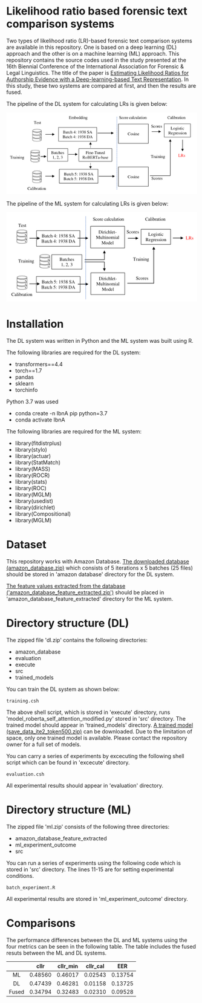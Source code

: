 # Likelihood ratio based forensic text comparison systems

Two types of likelihood ratio (LR)-based forensic text comparison systems are available in this repository. One is based on a deep learning (DL) approach and the other is on a machine learning (ML) approach. This repository contains the source codes used in the study presented at the 16th Biennial Conference of the International Association for Forensic & Legal Linguistics. The title of the paper is [Estimating Likelihood Ratios for Authorship Evidence with a Deep-learning-based Text Representation](https://www.dropbox.com/scl/fi/bbg49qyudnze4g5yaqa2z/iafll16_ml_dl_and_ftc.pptx?rlkey=f9yibkev6d1ncazpd35lwnj4o&dl=0). In this study, these two systems are compared at first, and then the results are fused.

The pipeline of the DL system for calculating LRs is given below:

 <img src="pipeline_dl.jpg" width="800" class="center">

The pipeline of the ML system for calculating LRs is given below:

 <img src="pipeline_ml.jpg" width="730" class="center">

# Installation

The DL system was written in Python and the ML system was built using R.

The following libraries are required for the DL system:

  * transformers==4.4
  * torch==1.7
  * pandas
  * sklearn
  * torchinfo

Python 3.7 was used
  * conda create -n IbnA pip python=3.7
  * conda activate IbnA

The following libraries are required for the ML system:

 * library(fitdistrplus)
 * library(stylo)
 * library(actuar)
 * library(StatMatch)
 * library(MASS)
 * library(ROCR)
 * library(stats)
 * library(ROC)
 * library(MGLM)
 * library(usedist)
 * library(dirichlet)
 * library(Compositional)
 * library(MGLM)

# Dataset

This repository works with Amazon Database. [The downloaded database (amazon_database.zip)](https://www.dropbox.com/scl/fi/9uogjxl863wxk24ubgek1/amazon_database.zip?rlkey=6r2oh8tt3d01cfrhbrqtfqmsk&dl=0) which consists of 5 iterations x 5 batches (25 files) should be stored in 'amazon database' directory for the DL system. 

[The feature values extracted from the database ('amazon_database_feature_extracted.zip')](https://www.dropbox.com/scl/fi/wx579mjxihz0x72n800la/amazon_database_feature_extracted.zip?rlkey=lxt9v5grplqgirizmljshpd57&dl=0) should be placed in 'amazon_database_feature_extracted' directory for the ML system.

# Directory structure (DL)

The zipped file 'dl.zip' contains the following directories:
* amazon_database
* evaluation
* execute
* src
* trained_models

You can train the DL system as shown below:

    training.csh

The above shell script, which is stored in 'execute' directory, runs 'model_roberta_self_attention_modified.py' stored in 'src' directory. The trained model should appear in 'trained_models' directory. [A trained model (save_data_ite2_token500.zip)](https://www.dropbox.com/scl/fi/j24wami62xmyg6s1c40au/save_data_Ite2_token500.zip?rlkey=dnv1p4y51ji37f52d9m76kgwn&dl=0) can be downloaded. Due to the limitation of space, only one trained model is available. Please contact the repository owner for a full set of models.

You can carry a series of experiments by excecuting the following shell script which can be found in 'excecute' directory.

    evaluation.csh

All experimental results should appear in 'evaluation' directory.

# Directory structure (ML)

The zipped file 'ml.zip' consists of the following three directories:
 * amazon_database_feature_extracted
 * ml_experiment_outcome
 * src

You can run a series of experiments using the following code which is stored in 'src' directory. The lines 11-15 are for setting experimental conditions.

    batch_experiment.R

All experimental results are stored in 'ml_experiment_outcome' directory.

# Comparisons

The performance differences between the DL and ML systems using the four metrics can be seen in the following table. The table includes the fused resuts between the ML and DL systems.

|       |  cllr  | cllr_min |  cllr_cal |   EER   |
|:-----:|:------:|:--------:|:---------:|:-------:|
| ML    | 0.48560| 0.46017  |  0.02543  | 0.13754 |
| DL    |0.47439 | 0.46281  |  0.01158  | 0.13725 |
| Fused |0.34794 | 0.32483  |  0.02310  | 0.09528 |


